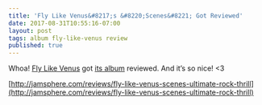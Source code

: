 ```yaml
---
title: 'Fly Like Venus&#8217;s &#8220;Scenes&#8221; Got Reviewed'
date: 2017-08-31T10:55:16-07:00
layout: post
tags: album fly-like-venus review
published: true
---
```


Whoa! [Fly Like Venus](http://flylikevenus.com) got [its album](https://flylikevenus.bandcamp.com) reviewed. And it&#8217;s so nice! <3

[http://jamsphere.com/reviews/fly-like-venus-scenes-ultimate-rock-thrill](http://jamsphere.com/reviews/fly-like-venus-scenes-ultimate-rock-thrill)

<!--more-->
